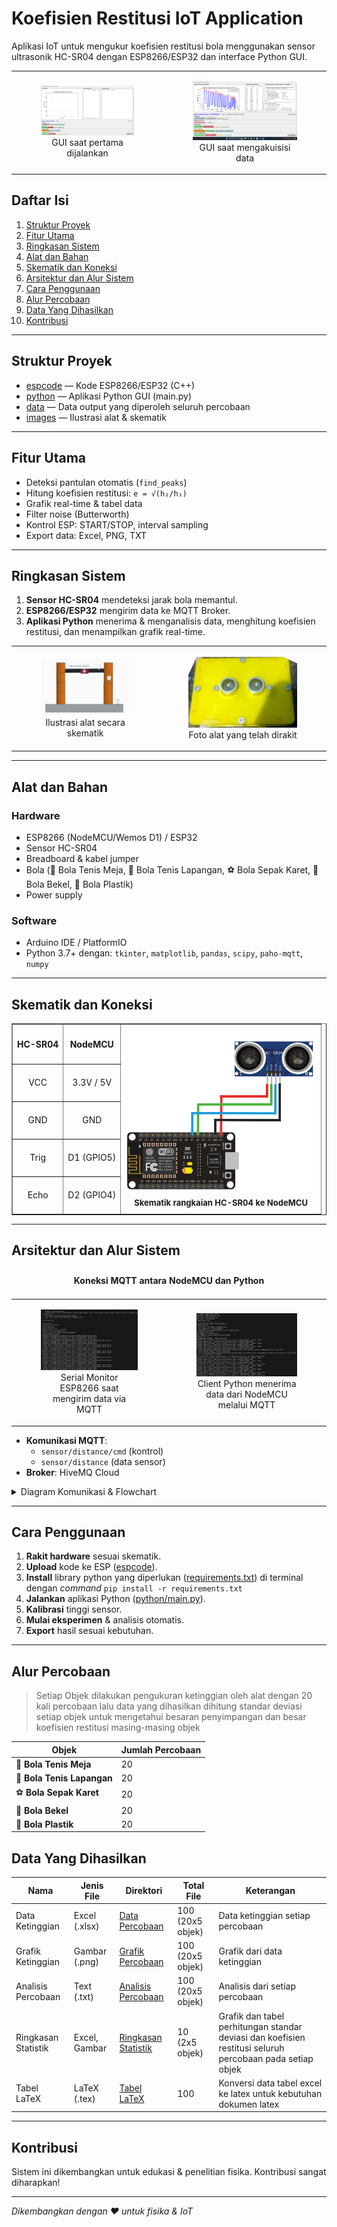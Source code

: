 # Koefisien Restitusi IoT Application

Aplikasi IoT untuk mengukur koefisien restitusi bola menggunakan sensor ultrasonik HC-SR04 dengan ESP8266/ESP32 dan interface Python GUI.

<table>
  <tr>
    <td style="text-align:center;">
      <figure>
        <img src="https://github.com/Ajitot/KoefisienRestitusiIOTApp/blob/mqtt-lastest-version/images/Tampilan%20GUI.png"
             style="width:100%; height:auto;" alt="Tampilan GUI">
        <figcaption>GUI saat pertama dijalankan</figcaption>
      </figure>
    </td>
    <td style="text-align:center;">
      <figure>
        <img src="https://github.com/Ajitot/KoefisienRestitusiIOTApp/blob/mqtt-lastest-version/images/gui-akuisisi.png"
             style="width:100%; height:auto;" alt="GUI Akuisisi">
        <figcaption>GUI saat mengakuisisi data</figcaption>
      </figure>
    </td>
  </tr>
</table>

## Daftar Isi
1. [Struktur Proyek](#struktur-proyek)
2. [Fitur Utama](#fitur-utama)
3. [Ringkasan Sistem](#ringkasan-sistem)
4. [Alat dan Bahan](#alat-dan-bahan)
5. [Skematik dan Koneksi](#skematik-dan-koneksi)
6. [Arsitektur dan Alur Sistem](#arsitektur-dan-alur-sistem)
7. [Cara Penggunaan](#cara-penggunaan)
8. [Alur Percobaan](#alur-percobaan)
9. [Data Yang Dihasilkan](#data-yang-dihasilkan)
10. [Kontribusi](#kontribusi)

---

## Struktur Proyek

- [espcode](./espcode/) &mdash; Kode ESP8266/ESP32 (C++)
- [python](./python/) &mdash; Aplikasi Python GUI (main.py)
- [data](./data/) &mdash; Data output yang diperoleh seluruh percobaan
- [images](./images/) &mdash; Ilustrasi alat & skematik


---
## Fitur Utama

- Deteksi pantulan otomatis (`find_peaks`)
- Hitung koefisien restitusi: `e = √(h₂/h₁)`
- Grafik real-time & tabel data
- Filter noise (Butterworth)
- Kontrol ESP: START/STOP, interval sampling
- Export data: Excel, PNG, TXT

---

## Ringkasan Sistem

1. **Sensor HC-SR04** mendeteksi jarak bola memantul.
2. **ESP8266/ESP32** mengirim data ke MQTT Broker.
3. **Aplikasi Python** menerima & menganalisis data, menghitung koefisien restitusi, dan menampilkan grafik real-time.

<table>
  <tr>
    <td style="text-align:center;">
      <figure>
        <img src="https://github.com/Ajitot/KoefisienRestitusiIOTApp/blob/mqtt-lastest-version/images/Ilustrasi%20Alat.png"
             style="width:100%; height:auto;" alt="Ilustrasi Alat">
        <figcaption>Ilustrasi alat secara skematik</figcaption>
      </figure>
    </td>
    <td style="text-align:center;">
      <figure>
        <img src="https://github.com/Ajitot/KoefisienRestitusiIOTApp/blob/mqtt-lastest-version/images/alat.png"
             style="width:100%; height:auto;" alt="Foto Alat">
        <figcaption>Foto alat yang telah dirakit</figcaption>
      </figure>
    </td>
  </tr>
</table>

---

## Alat dan Bahan

### Hardware
- ESP8266 (NodeMCU/Wemos D1) / ESP32
- Sensor HC-SR04
- Breadboard & kabel jumper
- Bola (🏓 Bola Tenis Meja, 🎾 Bola Tenis Lapangan, ⚽ Bola Sepak Karet, 🔴 Bola Bekel, 🔵 Bola Plastik)
- Power supply

### Software
- Arduino IDE / PlatformIO
- Python 3.7+ dengan: `tkinter`, `matplotlib`, `pandas`, `scipy`, `paho-mqtt`, `numpy`

---

## Skematik dan Koneksi

<table border="1" style="border-collapse:collapse; text-align:center;">
  <tr>
    <th>HC-SR04</th>
    <th>NodeMCU</th>
    <th rowspan="5" style="padding:10px;">
      <img src="https://github.com/Ajitot/KoefisienRestitusiIOTApp/raw/mqtt-lastest-version/images/Skematik%20Rangkaian.png"
           alt="Skematik Rangkaian"
           style="width:300px; height:auto;" />
      <div style="font-size:small; margin-top:5px;">Skematik rangkaian HC-SR04 ke NodeMCU</div>
    </th>
  </tr>
  <tr>
    <td>VCC</td>
    <td>3.3V / 5V</td>
  </tr>
  <tr>
    <td>GND</td>
    <td>GND</td>
  </tr>
  <tr>
    <td>Trig</td>
    <td>D1 (GPIO5)</td>
  </tr>
  <tr>
    <td>Echo</td>
    <td>D2 (GPIO4)</td>
  </tr>
</table>


---

## Arsitektur dan Alur Sistem

<table style="border-collapse:collapse; width:100%; text-align:center;">
  <caption style="font-weight:bold; padding:10px;">Koneksi MQTT antara NodeMCU dan Python</caption>
  <tr>
    <td>
      <figure>
        <img src="https://github.com/Ajitot/KoefisienRestitusiIOTApp/raw/mqtt-lastest-version/images/ESP8266-SerialMonitor-MQTT.png"
             alt="Serial Monitor ESP8266"
             style="width:100%; height:auto;" />
        <figcaption>Serial Monitor ESP8266 saat mengirim data via MQTT</figcaption>
      </figure>
    </td>
    <td>
      <figure>
        <img src="https://github.com/Ajitot/KoefisienRestitusiIOTApp/raw/mqtt-lastest-version/images/Python-MQTT.png"
             alt="Python MQTT Client"
             style="width:100%; height:auto;" />
        <figcaption>Client Python menerima data dari NodeMCU melalui MQTT</figcaption>
      </figure>
    </td>
  </tr>
</table>

- **Komunikasi MQTT**:  
  - `sensor/distance/cmd` (kontrol)
  - `sensor/distance` (data sensor)
- **Broker**: HiveMQ Cloud

<details>
<summary>Diagram Komunikasi & Flowchart</summary>

```mermaid
graph LR
    A[Python App] -->|Commands| B[MQTT Broker]
    B -->|Forward| C[ESP8266]
    C -->|Sensor Data| B
    B -->|Data| A
```

```mermaid
flowchart TD
    Start([Start Python App]) --> Init[Init GUI & MQTT]
    Init --> Loop[Main Loop]
    Loop --> MQTTCheck{MQTT Msg?}
    MQTTCheck -->|Yes| Parse[Parse JSON]
    Parse --> Store[Store Data & Plot]
    Loop --> UserCheck{User Action?}
    UserCheck -->|Yes| Handle[Handle Input]
    Handle --> Calc[Calculate e]
    Store --> Update[Update GUI]
    Calc --> Update
    Update -.-> Loop
```
</details>


---

## Cara Penggunaan

1. **Rakit hardware** sesuai skematik.
2. **Upload** kode ke ESP ([espcode](./espcode/)).
3. **Install** library python yang diperlukan ([requirements.txt](requirements.txt)) di terminal dengan _command_ `pip install -r requirements.txt`
4. **Jalankan** aplikasi Python ([python/main.py](./python/main.py)).
5. **Kalibrasi** tinggi sensor.
6. **Mulai eksperimen** & analisis otomatis.
7. **Export** hasil sesuai kebutuhan.

---

## Alur Percobaan

> Setiap Objek dilakukan pengukuran ketinggian oleh alat dengan 20 kali percobaan lalu data yang dihasilkan dihitung standar deviasi setiap objek untuk mengetahui besaran penyimpangan dan besar koefisien restitusi masing-masing objek

| Objek | Jumlah Percobaan | 
| --- | --- |
| 🏓 **Bola Tenis Meja** | 20 |
| 🎾 **Bola Tenis Lapangan** | 20 |
| ⚽ **Bola Sepak Karet** | 20 |
| 🔴 **Bola Bekel** | 20 |
| 🔵 **Bola Plastik** | 20 |


## Data Yang Dihasilkan

| Nama | Jenis File | Direktori | Total File | Keterangan |
| --- | --- |--- | --- | --- |
| Data Ketinggian | Excel (.xlsx) | [Data Percobaan](/data/data-percobaan) | 100 (20x5 objek) | Data ketinggian setiap percobaan |
| Grafik Ketinggian | Gambar (.png) | [Grafik Percobaan](/data/grafik-percobaan) | 100 (20x5 objek) | Grafik dari data ketinggian |
| Analisis Percobaan | Text (.txt) | [Analisis Percobaan](/data/analisis-percobaan) | 100 (20x5 objek) | Analisis dari setiap percobaan |
| Ringkasan Statistik | Excel, Gambar | [Ringkasan Statistik](/data/ringkasan=statistik) | 10 (2x5 objek) | Grafik dan tabel perhitungan standar deviasi dan koefisien restitusi seluruh percobaan pada setiap objek |
| Tabel LaTeX | LaTeX (.tex) | [Tabel LaTeX](/data/tabel-latex) | 100 | Konversi data tabel excel ke latex untuk kebutuhan dokumen latex |

---

## Kontribusi

Sistem ini dikembangkan untuk edukasi & penelitian fisika. Kontribusi sangat diharapkan!

---

*Dikembangkan dengan ❤️ untuk fisika & IoT*
